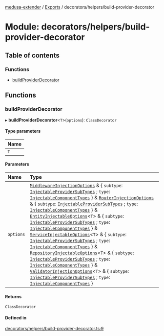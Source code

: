 [medusa-extender](../README.md) / [Exports](../modules.md) / decorators/helpers/build-provider-decorator

# Module: decorators/helpers/build-provider-decorator

## Table of contents

### Functions

- [buildProviderDecorator](decorators_helpers_build_provider_decorator.md#buildproviderdecorator)

## Functions

### buildProviderDecorator

▸ **buildProviderDecorator**<`T`\>(`options`): `ClassDecorator`

#### Type parameters

| Name |
| :------ |
| `T` |

#### Parameters

| Name | Type |
| :------ | :------ |
| `options` | [`MiddlewareInjectionOptions`](core_types.md#middlewareinjectionoptions) & { `subtype`: [`InjectableProviderSubTypes`](core_types.md#injectableprovidersubtypes) ; `type`: [`InjectableComponentTypes`](core_types.md#injectablecomponenttypes)  } & [`RouterInjectionOptions`](core_types.md#routerinjectionoptions) & { `subtype`: [`InjectableProviderSubTypes`](core_types.md#injectableprovidersubtypes) ; `type`: [`InjectableComponentTypes`](core_types.md#injectablecomponenttypes)  } & [`EntityInjectableOptions`](core_types.md#entityinjectableoptions)<`T`\> & { `subtype`: [`InjectableProviderSubTypes`](core_types.md#injectableprovidersubtypes) ; `type`: [`InjectableComponentTypes`](core_types.md#injectablecomponenttypes)  } & [`ServiceInjectableOptions`](core_types.md#serviceinjectableoptions)<`T`\> & { `subtype`: [`InjectableProviderSubTypes`](core_types.md#injectableprovidersubtypes) ; `type`: [`InjectableComponentTypes`](core_types.md#injectablecomponenttypes)  } & [`RepositoryInjectableOptions`](core_types.md#repositoryinjectableoptions)<`T`\> & { `subtype`: [`InjectableProviderSubTypes`](core_types.md#injectableprovidersubtypes) ; `type`: [`InjectableComponentTypes`](core_types.md#injectablecomponenttypes)  } & [`ValidatorInjectionOptions`](core_types.md#validatorinjectionoptions)<`T`\> & { `subtype`: [`InjectableProviderSubTypes`](core_types.md#injectableprovidersubtypes) ; `type`: [`InjectableComponentTypes`](core_types.md#injectablecomponenttypes)  } |

#### Returns

`ClassDecorator`

#### Defined in

[decorators/helpers/build-provider-decorator.ts:9](https://github.com/adrien2p/medusa-extender/blob/71ceaa3/src/decorators/helpers/build-provider-decorator.ts#L9)

